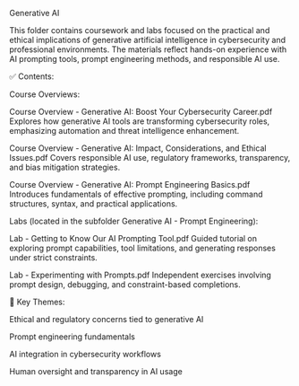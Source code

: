 Generative AI

This folder contains coursework and labs focused on the practical and ethical implications of generative artificial intelligence in cybersecurity and professional environments. The materials reflect hands-on experience with AI prompting tools, prompt engineering methods, and responsible AI use.

✅ Contents:

Course Overviews:

Course Overview - Generative AI: Boost Your Cybersecurity Career.pdf
Explores how generative AI tools are transforming cybersecurity roles, emphasizing automation and threat intelligence enhancement.

Course Overview - Generative AI: Impact, Considerations, and Ethical Issues.pdf
Covers responsible AI use, regulatory frameworks, transparency, and bias mitigation strategies.

Course Overview - Generative AI: Prompt Engineering Basics.pdf
Introduces fundamentals of effective prompting, including command structures, syntax, and practical applications.

Labs (located in the subfolder Generative AI - Prompt Engineering):

Lab - Getting to Know Our AI Prompting Tool.pdf
Guided tutorial on exploring prompt capabilities, tool limitations, and generating responses under strict constraints.

Lab - Experimenting with Prompts.pdf
Independent exercises involving prompt design, debugging, and constraint-based completions.

🧠 Key Themes:

Ethical and regulatory concerns tied to generative AI

Prompt engineering fundamentals

AI integration in cybersecurity workflows

Human oversight and transparency in AI usage